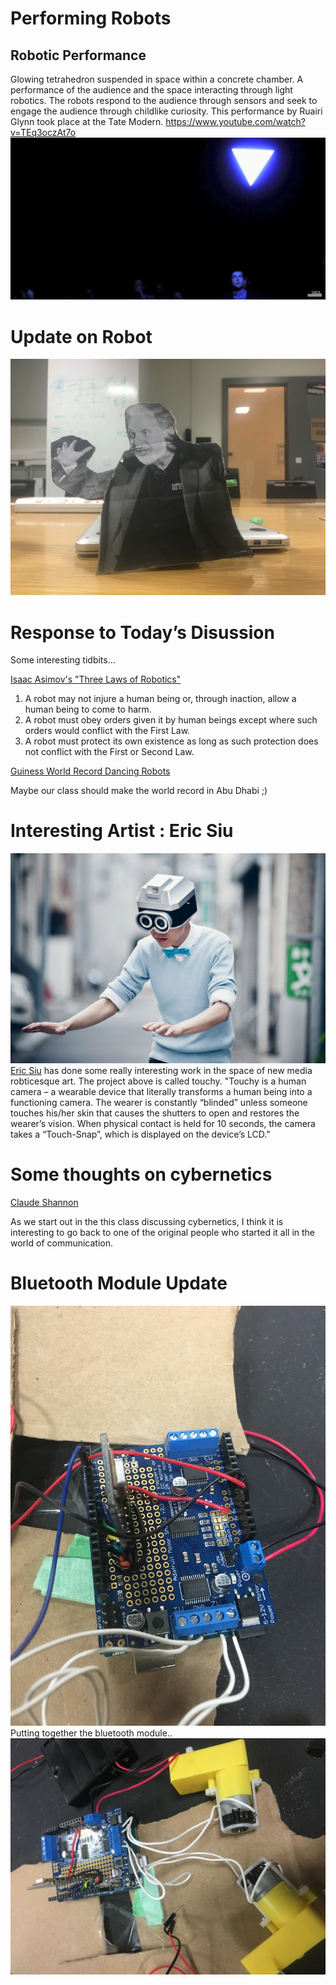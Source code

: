 # Performing Robots


## Robotic Performance
Glowing tetrahedron suspended in space within a concrete chamber. A performance of the audience and the space interacting through light robotics. The robots respond to the audience through sensors and seek to engage the audience through childlike curiosity. This performance by Ruairi Glynn took place at the Tate Modern.
https://www.youtube.com/watch?v=TEq3oczAt7o
![Tate Robotic Art](tate.png)

# Update on Robot
![John Sexton Robot](jsexRobot.jpg)


# Response to Today’s Disussion
Some interesting tidbits...

[Isaac Asimov's "Three Laws of Robotics"](https://www.auburn.edu/~vestmon/robotics.html)
1. A robot may not injure a human being or, through inaction, allow a human being to come to harm.
2. A robot must obey orders given it by human beings except where such orders would conflict with the First Law.
3. A robot must protect its own existence as long as such protection does not conflict with the First or Second Law.


[Guiness World Record Dancing Robots](https://qz.com/1061372/watch-1069-robots-dance-their-way-to-a-guinness-world-record/)

Maybe our class should make the world record in Abu Dhabi ;)


# Interesting Artist : Eric Siu
![Eric Siu](ericsiu.jpg)
[Eric Siu](http://ericsiu.net/) has done some really interesting work in the space of new media robticesque art.
The project above is called touchy. "Touchy is a human camera – a wearable device that literally transforms a human being into a functioning camera. The wearer is constantly “blinded” unless someone touches his/her skin that causes the shutters to open and restores the wearer’s vision. When physical contact is held for 10 seconds, the camera takes a “Touch-Snap”, which is displayed on the device’s LCD."


# Some thoughts on cybernetics
[Claude Shannon](https://www.youtube.com/watch?v=z2Whj_nL-x8)

As we start out in the this class discussing cybernetics, I think it is interesting to go back to one of the original people who started it all in the world of communication.

# Bluetooth Module Update

![Bluetooth Module 1](bluetooth1.jpg)
Putting together the bluetooth module..
![Bluetooth Module 2](bluetooth.jpg)
